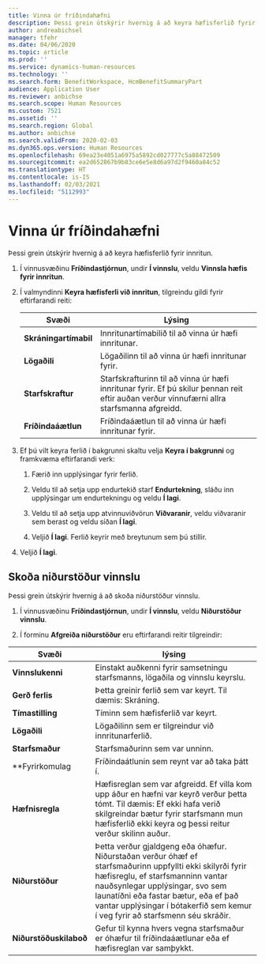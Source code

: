 ```yaml
---
title: Vinna úr fríðindahæfni
description: Þessi grein útskýrir hvernig á að keyra hæfisferlið fyrir innritun.
author: andreabichsel
manager: tfehr
ms.date: 04/06/2020
ms.topic: article
ms.prod: ''
ms.service: dynamics-human-resources
ms.technology: ''
ms.search.form: BenefitWorkspace, HcmBenefitSummaryPart
audience: Application User
ms.reviewer: anbichse
ms.search.scope: Human Resources
ms.custom: 7521
ms.assetid: ''
ms.search.region: Global
ms.author: anbichse
ms.search.validFrom: 2020-02-03
ms.dyn365.ops.version: Human Resources
ms.openlocfilehash: 69ea23e4051a6975a5892cd027777c5a88472509
ms.sourcegitcommit: ea2d652867b9b83ce6e5e8d6a97d2f9460a84c52
ms.translationtype: HT
ms.contentlocale: is-IS
ms.lasthandoff: 02/03/2021
ms.locfileid: "5112993"
---
```

# <a name="process-enrollment-eligibility"></a>Vinna úr fríðindahæfni

Þessi grein útskýrir hvernig á að keyra hæfisferlið fyrir innritun.

1. Í vinnusvæðinu **Fríðindastjórnun**, undir **Í vinnslu**, veldu **Vinnsla hæfis fyrir innritun**.

2. Í valmyndinni **Keyra hæfisferli við innritun**, tilgreindu gildi fyrir eftirfarandi reiti:

   | Svæði | Lýsing |
   | --- | --- |
   | **Skráningartímabil** | Innritunartímabilið til að vinna úr hæfi innritunar. |
   | **Lögaðili** | Lögaðilinn til að vinna úr hæfi innritunar fyrir. |
   | **Starfskraftur** | Starfskrafturinn til að vinna úr hæfi innritunar fyrir. Ef þú skilur þennan reit eftir auðan verður vinnufærni allra starfsmanna afgreidd. |
   | **Fríðindaáætlun** | Fríðindaáætlun til að vinna úr hæfi innritunar fyrir.

3. Ef þú vilt keyra ferlið í bakgrunni skaltu velja **Keyra í bakgrunni** og framkvæma eftirfarandi verk:

   1. Færið inn upplýsingar fyrir ferlið.

   2. Veldu til að setja upp endurtekið starf **Endurtekning**, sláðu inn upplýsingar um endurtekningu og veldu **Í lagi**.

   3. Veldu til að setja upp atvinnuviðvörun **Viðvaranir**, veldu viðvaranir sem berast og veldu síðan **Í lagi**.

   4. Veljið **Í lagi**. Ferlið keyrir með breytunum sem þú stillir.

4. Veljið **Í lagi**.

## <a name="view-process-results"></a>Skoða niðurstöður vinnslu

Þessi grein útskýrir hvernig á að skoða niðurstöður vinnslu.

1.  Í vinnusvæðinu **Fríðindastjórnun**, undir **Í vinnslu**, veldu **Niðurstöður vinnslu**.

2.  Í forminu **Afgreiða niðurstöður** eru eftirfarandi reitir tilgreindir:

   | Svæði | lýsing |
   | --- | --- |
   | **Vinnslukenni** | Einstakt auðkenni fyrir samsetningu starfsmanns, lögaðila og vinnslu keyrslu. |
   | **Gerð ferlis** | Þetta greinir ferlið sem var keyrt. Til dæmis:  Skráning. |
   | **Tímastilling** | Tíminn sem hæfisferlið var keyrt. |
   | **Lögaðili** | Lögaðilinn sem er tilgreindur við innritunarferlið. |
   | **Starfsmaður** | Starfsmaðurinn sem var unninn. |
   | **Fyrirkomulag | Fríðindaátlunin sem reynt var að taka þátt í. |
   | **Hæfnisregla** | Hæfisreglan sem var afgreidd. Ef villa kom upp áður en hæfni var keyrð verður þetta tómt. Til dæmis: Ef ekki hafa verið skilgreindar bætur fyrir starfsmann mun hæfisferlið ekki keyra og þessi reitur verður skilinn auður. |
   | **Niðurstöður** | Þetta verður gjaldgeng eða óhæfur. Niðurstaðan verður óhæf ef starfsmaðurinn uppfyllti ekki skilyrði fyrir hæfisreglu, ef starfsmanninn vantar nauðsynlegar upplýsingar, svo sem launatíðni eða fastar bætur, eða ef það vantar upplýsingar í bótakerfið sem kemur í veg fyrir að starfsmenn séu skráðir. |
   | **Niðurstöðuskilaboð** | Gefur til kynna hvers vegna starfsmaður er óhæfur til fríðindaáætlunar eða ef hæfisreglan var samþykkt. |


